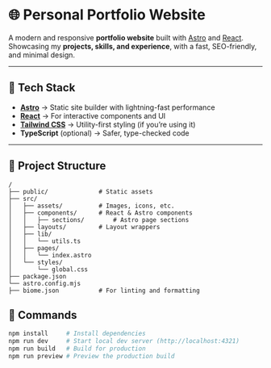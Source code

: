 # 🌐 Personal Portfolio Website

A modern and responsive **portfolio website** built with [Astro](https://astro.build) and [React](https://react.dev).  
Showcasing my **projects, skills, and experience**, with a fast, SEO-friendly, and minimal design.

---

## 🚀 Tech Stack

- **[Astro](https://astro.build/)** → Static site builder with lightning-fast performance
- **[React](https://react.dev/)** → For interactive components and UI
- **[Tailwind CSS](https://tailwindcss.com/)** → Utility-first styling (if you’re using it)
- **TypeScript** (optional) → Safer, type-checked code

---

## 📂 Project Structure

```text
/
├── public/              # Static assets
├── src/
│   ├── assets/          # Images, icons, etc.
│   ├── components/      # React & Astro components
│   │   ├── sections/        # Astro page sections
│   ├── layouts/         # Layout wrappers
│   ├── lib/
│   │   └── utils.ts
│   ├── pages/
│   │   └── index.astro
│   └── styles/
│       └── global.css
├── package.json
└── astro.config.mjs
├── biome.json           # For linting and formatting
```

## 🧞 Commands  

```sh
npm install     # Install dependencies
npm run dev     # Start local dev server (http://localhost:4321)
npm run build   # Build for production
npm run preview # Preview the production build


